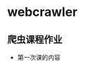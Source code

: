 <!--
 * @Author: your name
 * @Date: 2020-07-06 20:47:56
 * @LastEditTime: 2020-07-06 21:04:42
 * @LastEditors: your name
 * @Description: In User Settings Edit
 * @FilePath: \webcrawler-1\README.md
--> 
# webcrawler
## 爬虫课程作业
- 第一次课的内容